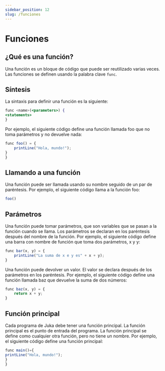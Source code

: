 ```yaml
---
sidebar_position: 12
slug: /funciones
---
```


# Funciones

## ¿Qué es una función?

Una función es un bloque de código que puede ser reutilizado varias veces. Las funciones se definen usando la palabra clave `func`.

## Síntesis

La sintaxis para definir una función es la siguiente:

```jsx
func <name>(<parameters>) {
<statements>
}
```

Por ejemplo, el siguiente código define una función llamada foo que no toma parámetros y no devuelve nada:

```jsx
func foo() = {
    printLine("Hola, mundo!");
}
}
```

## Llamando a una función

Una función puede ser llamada usando su nombre seguido de un par de paréntesis. Por ejemplo, el siguiente código llama a la función foo:
```jsx
foo()
```

## Parámetros
Una función puede tomar parámetros, que son variables que se pasan a la función cuando se llama. Los parámetros se declaran en los paréntesis después del nombre de la función. Por ejemplo, el siguiente código define una barra con nombre de función que toma dos parámetros, x y y:

```jsx
func bar(x, y) = {
    printLine("La suma de x e y es" + x + y);
}
```

Una función puede devolver un valor. El valor se declara después de los parámetros en los paréntesis. Por ejemplo, el siguiente código define una función llamada baz que devuelve la suma de dos números:

```jsx
func baz(x, y) = {
    return x + y;
}
```

## Función principal

Cada programa de Juka debe tener una función principal. La función principal es el punto de entrada del programa. La función principal se define como cualquier otra función, pero no tiene un nombre. Por ejemplo, el siguiente código define una función principal:

```jsx
func main()={
printLine("Hola, mundo!");
}
}
```


